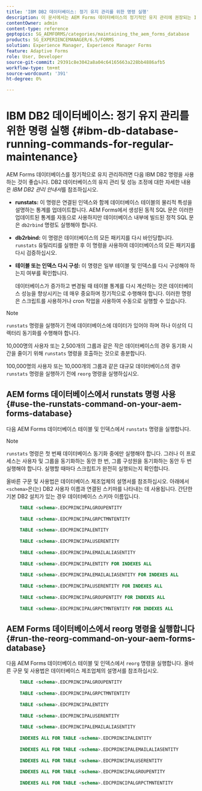 ```yaml
---
title: 'IBM DB2 데이터베이스: 정기 유지 관리를 위한 명령 실행'
description: 이 문서에서는 AEM Forms 데이터베이스의 정기적인 유지 관리에 권장되는 IBM DB2 명령을 나열합니다.
contentOwner: admin
content-type: reference
geptopics: SG_AEMFORMS/categories/maintaining_the_aem_forms_database
products: SG_EXPERIENCEMANAGER/6.5/FORMS
solution: Experience Manager, Experience Manager Forms
feature: Adaptive Forms
role: User, Developer
source-git-commit: 29391c8e3042a8a04c64165663a228bb4886afb5
workflow-type: tm+mt
source-wordcount: '391'
ht-degree: 0%

---
```


# IBM DB2 데이터베이스: 정기 유지 관리를 위한 명령 실행 {#ibm-db-database-running-commands-for-regular-maintenance}

AEM Forms 데이터베이스를 정기적으로 유지 관리하려면 다음 IBM DB2 명령을 사용하는 것이 좋습니다. DB2 데이터베이스의 유지 관리 및 성능 조정에 대한 자세한 내용은 *IBM DB2 관리 안내서*&#x200B;를 참조하십시오.

* **runstats:** 이 명령은 연결된 인덱스와 함께 데이터베이스 테이블의 물리적 특성을 설명하는 통계를 업데이트합니다. AEM Forms에서 생성된 동적 SQL 문은 이러한 업데이트된 통계를 자동으로 사용하지만 데이터베이스 내부에 빌드된 정적 SQL 문은 `db2rbind` 명령도 실행해야 합니다.
* **db2rbind:** 이 명령은 데이터베이스의 모든 패키지를 다시 바인딩합니다. `runstats` 유틸리티를 실행한 후 이 명령을 사용하여 데이터베이스의 모든 패키지를 다시 검증하십시오.
* **테이블 또는 인덱스 다시 구성:** 이 명령은 일부 테이블 및 인덱스를 다시 구성해야 하는지 여부를 확인합니다.

  데이터베이스가 증가하고 변경될 때 테이블 통계를 다시 계산하는 것은 데이터베이스 성능을 향상시키는 데 매우 중요하며 정기적으로 수행해야 합니다. 이러한 명령은 스크립트를 사용하거나 cron 작업을 사용하여 수동으로 실행할 수 있습니다.

>[!NOTE]
>
>`runstats` 명령을 실행하기 전에 데이터베이스에 데이터가 있어야 하며 하나 이상의 디렉터리 동기화를 수행해야 합니다.

10,000명의 사용자 또는 2,500개의 그룹과 같은 작은 데이터베이스의 경우 동기화 시간을 줄이기 위해 `runstats` 명령을 호출하는 것으로 충분합니다.

100,000명의 사용자 또는 10,000개의 그룹과 같은 대규모 데이터베이스의 경우 `runstats` 명령을 실행하기 전에 `reorg` 명령을 실행하십시오.

## AEM forms 데이터베이스에서 runstats 명령 사용 {#use-the-runstats-command-on-your-aem-forms-database}

다음 AEM Forms 데이터베이스 테이블 및 인덱스에서 `runstats` 명령을 실행합니다.

>[!NOTE]
>
>`runstats` 명령은 첫 번째 데이터베이스 동기화 중에만 실행해야 합니다. 그러나 이 프로세스는 사용자 및 그룹을 동기화하는 동안 한 번, 그룹 구성원을 동기화하는 동안 두 번 실행해야 합니다. 실행할 때마다 스크립트가 완전히 실행되는지 확인합니다.

올바른 구문 및 사용법은 데이터베이스 제조업체의 설명서를 참조하십시오. 아래에서 `<schema>`은(는) DB2 사용자 이름과 연결된 스키마를 나타내는 데 사용됩니다. 간단한 기본 DB2 설치가 있는 경우 데이터베이스 스키마 이름입니다.

```sql
     TABLE <schema>.EDCPRINCIPALGROUPENTITY
 
     TABLE <schema>.EDCPRINCIPALGRPCTMNTENTITY
 
     TABLE <schema>.EDCPRINCIPALENTITY
 
     TABLE <schema>.EDCPRINCIPALUSERENTITY
 
     TABLE <schema>.EDCPRINCIPALEMAILALIASENTITY
 
     TABLE <schema>.EDCPRINCIPALENTITY FOR INDEXES ALL
 
     TABLE <schema>.EDCPRINCIPALEMAILALIASENTITY FOR INDEXES ALL
 
     TABLE <schema>.EDCPRINCIPALUSERENTITY FOR INDEXES ALL
 
     TABLE <schema>.EDCPRINCIPALGROUPENTITY FOR INDEXES ALL
 
     TABLE <schema>.EDCPRINCIPALGRPCTMNTENTITY FOR INDEXES ALL
```

## AEM Forms 데이터베이스에서 reorg 명령을 실행합니다 {#run-the-reorg-command-on-your-aem-forms-database}

다음 AEM Forms 데이터베이스 테이블 및 인덱스에서 `reorg` 명령을 실행합니다. 올바른 구문 및 사용법은 데이터베이스 제조업체의 설명서를 참조하십시오.

```sql
     TABLE <schema>.EDCPRINCIPALGROUPENTITY
 
     TABLE <schema>.EDCPRINCIPALGRPCTMNTENTITY
 
     TABLE <schema>.EDCPRINCIPALENTITY
 
     TABLE <schema>.EDCPRINCIPALUSERENTITY
 
     TABLE <schema>.EDCPRINCIPALEMAILALIASENTITY
 
     INDEXES ALL FOR TABLE <schema>.EDCPRINCIPALENTITY
 
     INDEXES ALL FOR TABLE <schema>.EDCPRINCIPALEMAILALIASENTITY
 
     INDEXES ALL FOR TABLE <schema>.EDCPRINCIPALUSERENTITY
 
     INDEXES ALL FOR TABLE <schema>.EDCPRINCIPALGROUPENTITY
 
     INDEXES ALL FOR TABLE <schema>.EDCPRINCIPALGRPCTMNTENTITY
```
